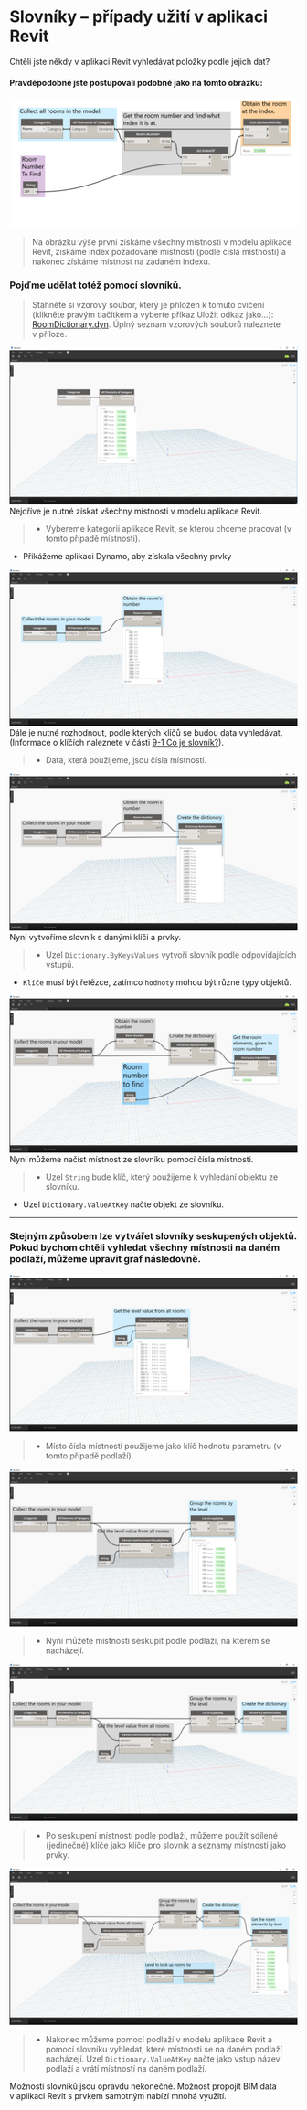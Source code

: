 

# Slovníky – případy užití v aplikaci Revit

Chtěli jste někdy v aplikaci Revit vyhledávat položky podle jejich dat?

#### Pravděpodobně jste postupovali podobně jako na tomto obrázku:

![OBRÁZEK](images/9-4/9-4_roomLookupByIndex.png)

> Na obrázku výše první získáme všechny místnosti v modelu aplikace Revit, získáme index požadované místnosti (podle čísla místnosti) a nakonec získáme místnost na zadaném indexu.

### Pojďme udělat totéž pomocí slovníků.

> Stáhněte si vzorový soubor, který je přiložen k tomuto cvičení (klikněte pravým tlačítkem a vyberte příkaz Uložit odkaz jako...): [RoomDictionary.dyn](datasets/9-4_roomDictionary.dyn). Úplný seznam vzorových souborů naleznete v příloze.

![OBRÁZEK](images/9-4/9-4_roomDictionary-01.png) Nejdříve je nutné získat všechny místnosti v modelu aplikace Revit.

> * Vybereme kategorii aplikace Revit, se kterou chceme pracovat (v tomto případě místnosti).
* Přikážeme aplikaci Dynamo, aby získala všechny prvky

![OBRÁZEK](images/9-4/9-4_roomDictionary-02.png) Dále je nutné rozhodnout, podle kterých klíčů se budou data vyhledávat. (Informace o klíčích naleznete v části [9-1 Co je slovník?](9-1_What-is-a-dictionary,md)).

> * Data, která použijeme, jsou čísla místností.

![OBRÁZEK](images/9-4/9-4_roomDictionary-03.png) Nyní vytvoříme slovník s danými klíči a prvky.

> * Uzel ```Dictionary.ByKeysValues``` vytvoří slovník podle odpovídajících vstupů.
* ```Klíče``` musí být řetězce, zatímco ```hodnoty``` mohou být různé typy objektů.

![OBRÁZEK](images/9-4/9-4_roomDictionary-04.png) Nyní můžeme načíst místnost ze slovníku pomocí čísla místnosti.

> * Uzel ```String``` bude klíč, který použijeme k vyhledání objektu ze slovníku.
* Uzel ```Dictionary.ValueAtKey``` načte objekt ze slovníku.

---

### Stejným způsobem lze vytvářet slovníky seskupených objektů. Pokud bychom chtěli vyhledat všechny místnosti na daném podlaží, můžeme upravit graf následovně.

![OBRÁZEK](images/9-4/9-4_roomDictionary-05.png)

> * Místo čísla místnosti použijeme jako klíč hodnotu parametru (v tomto případě podlaží).

![OBRÁZEK](images/9-4/9-4_roomDictionary-06.png)

> * Nyní můžete místnosti seskupit podle podlaží, na kterém se nacházejí.

![OBRÁZEK](images/9-4/9-4_roomDictionary-07.png)

> * Po seskupení místností podle podlaží, můžeme použít sdílené (jedinečné) klíče jako klíče pro slovník a seznamy místností jako prvky.

![OBRÁZEK](images/9-4/9-4_roomDictionary-08.png)

> * Nakonec můžeme pomocí podlaží v modelu aplikace Revit a pomocí slovníku vyhledat, které místnosti se na daném podlaží nacházejí. Uzel ```Dictionary.ValueAtKey``` načte jako vstup název podlaží a vrátí místností na daném podlaží.

Možnosti slovníků jsou opravdu nekonečné. Možnost propojit BIM data v aplikaci Revit s prvkem samotným nabízí mnohá využití.

